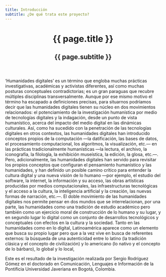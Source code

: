 ```yaml
---
title: Introducción
subtitle: ¿De qué trata este proyecto?
---
```


<header class="chapter-headers">
  <h1>{{ page.title }}</h1>
  <h2>{{ page.subtitle }}</h2>
</header>

‘Humanidades digitales’ es un término que engloba muchas prácticas investigativas, académicas y activistas diferentes, así como muchas posturas conceptuales contradictorias; es un gran paraguas que recubre múltiples disciplinas transversalmente. Aunque por ese mismo motivo el término ha escapado a definiciones precisas, para situarnos podríamos decir que las humanidades digitales tienen su núcleo en dos movimientos relacionados: el potenciamiento de la investigación humanística por medio de tecnologías digitales y la indagación, desde un punto de vista humanístico, acerca del impacto del medio digital en las dinámicas culturales. Así, como ha sucedido con la penetración de las tecnologías digitales en otros contextos, las humanidades digitales han introducido conceptos propios de la computación —la datificación, las bases de datos, el procesamiento computacional, los algoritmos, la visualización, etc.— en las prácticas tradicionalmente humanísticas —la lectura, el archivo, la iconografía, la filología, la exhibición museística, la edición, la glosa, etc.—. Pero, adicionalmente, las humanidades digitales han servido para revisitar los propios conceptos que configuran el pensamiento humanístico y las humanidades, y han definido un posible camino crítico para entender la cultura digital y una nueva visión de lo humano —por ejemplo, el estudio del software, la internet, la información y su acceso, las obras artísticas producidas por medios computacionales, las infraestructuras tecnológicas y el acceso a la cultura, la inteligencia artificial y la creación, las nuevas formas de narración, etc.—.
El doble movimiento de las humanidades digitales nos permite pensar en dos mundos que se interrelacionan, por una parte, las humanidades como una tradición de estudio académico pero también como un ejercicio moral de construcción de lo humano y su lugar, y en segundo lugar lo digital como un conjunto de desarrollos tecnológicos y conceptuales con efectos en la cultura y la sociedad. Tanto en las humanidades como en lo digital, Latinoamérica aparece como un elemento que busca su propio lugar pero que a la vez vive en busca de referentes externos: la búsqueda de una autenticidad entre lo latino (la tradición clásica y el concepto de civilización) y lo americano (lo nativo y el concepto de lo bárbaro), lo global y lo local, 

Este es el resultado de la investigación realizada por Sergio Rodríguez Gómez en el doctorado en Comunicación, Lenguajes e Información de la Pontificia Universidad Javeriana en Bogotá, Colombia.